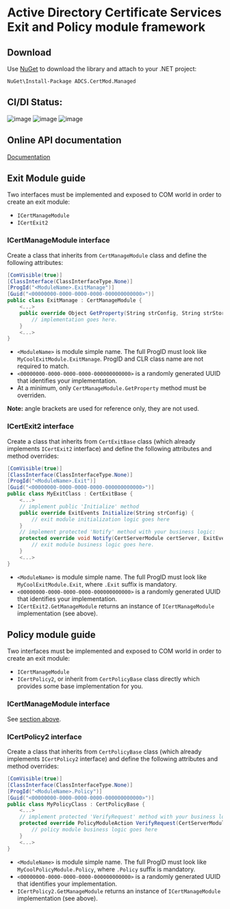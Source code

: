# Active Directory Certificate Services Exit and Policy module framework

## Download
Use [NuGet](https://www.nuget.org/packages/ADCS.CertMod.Managed) to download the library and attach to your .NET project:
```
NuGet\Install-Package ADCS.CertMod.Managed
```

## CI/DI Status:
![image](https://dev.azure.com/pkisolutions/ADCS-CertMod/_apis/build/status/ADCS-CertMod-Nupkg?branchName=master&jobName=Agent%20job%201)
![image](https://vsrm.dev.azure.com/pkisolutions/_apis/public/Release/badge/8c06c171-5a0f-4829-83bc-f52ed00db68c/1/1)
![image](https://img.shields.io/nuget/v/ADCS.CertMod.Managed)

## Online API documentation
[Documentation](https://www.pkisolutions.com/apidocs/certmod)

## Exit Module guide
Two interfaces must be implemented and exposed to COM world in order to create an exit module:
- `ICertManageModule`
- `ICertExit2`

### ICertManageModule interface
Create a class that inherits from `CertManageModule` class and define the following attributes:
```C#
[ComVisible(true)]
[ClassInterface(ClassInterfaceType.None)]
[ProgId("<ModuleName>.ExitManage")]
[Guid("<00000000-0000-0000-0000-000000000000>")]
public class ExitManage : CertManageModule {
    <...>
    public override Object GetProperty(String strConfig, String strStorageLocation, String strPropertyName, Int32 Flags) {
        // implementation goes here.
    }
    <...>
}
```
- `<ModuleName>` is module simple name. The full ProgID must look like `MyCoolExitModule.ExitManage`. ProgID and CLR class name are not required to match.
- `<00000000-0000-0000-0000-000000000000>` is a randomly generated UUID that identifies your implementation.
- At a minimum, only `CertManageModule.GetProperty` method must be overriden.

**Note:** angle brackets are used for reference only, they are not used.

### ICertExit2 interface
Create a class that inherits from `CertExitBase` class (which already implements `ICertExit2` interface) and define the following attributes and method overrides:
```C#
[ComVisible(true)]
[ClassInterface(ClassInterfaceType.None)]
[ProgId("<ModuleName>.Exit")]
[Guid("<00000000-0000-0000-0000-000000000000>")]
public class MyExitClass : CertExitBase {
    <...>
    // implement public 'Initialize' method
    public override ExitEvents Initialize(String strConfig) {
        // exit module initialization logic goes here
    }
    // implement protected 'Notify' method with your business logic:
    protected override void Notify(CertServerModule certServer, ExitEvents ExitEvent, Int32 Context) {
        // exit module business logic goes here.
    }
    <...>
}
```

- `<ModuleName>` is module simple name. The full ProgID must look like `MyCoolExitModule.Exit`, where `.Exit` suffix is mandatory.
- `<00000000-0000-0000-0000-000000000000>` is a randomly generated UUID that identifies your implementation.
- `ICertExit2.GetManageModule` returns an instance of `ICertManageModule` implementation (see above).

## Policy module guide
Two interfaces must be implemented and exposed to COM world in order to create an exit module:
- `ICertManageModule`
- `ICertPolicy2`, or inherit from `CertPolicyBase` class directly which provides some base implementation for you.


### ICertManageModule interface
See [section above](#icertmanagemodule-interface).

### ICertPolicy2 interface
Create a class that inherits from `CertPolicyBase` class (which already implements `ICertPolicy2` interface) and define the following attributes and method overrides:
```C#
[ComVisible(true)]
[ClassInterface(ClassInterfaceType.None)]
[ProgId("<ModuleName>.Policy")]
[Guid("<00000000-0000-0000-0000-000000000000>")]
public class MyPolicyClass : CertPolicyBase {
    <...>
    // implement protected 'VerifyRequest' method with your business logic:
    protected override PolicyModuleAction VerifyRequest(CertServerModule certServer, PolicyModuleAction nativeResult, Boolean bNewRequest) {
        // policy module business logic goes here
    }
    <...>
}
```

- `<ModuleName>` is module simple name. The full ProgID must look like `MyCoolPolicyModule.Policy`, where `.Policy` suffix is mandatory.
- `<00000000-0000-0000-0000-000000000000>` is a randomly generated UUID that identifies your implementation.
- `ICertPolicy2.GetManageModule` returns an instance of `ICertManageModule` implementation (see above).
